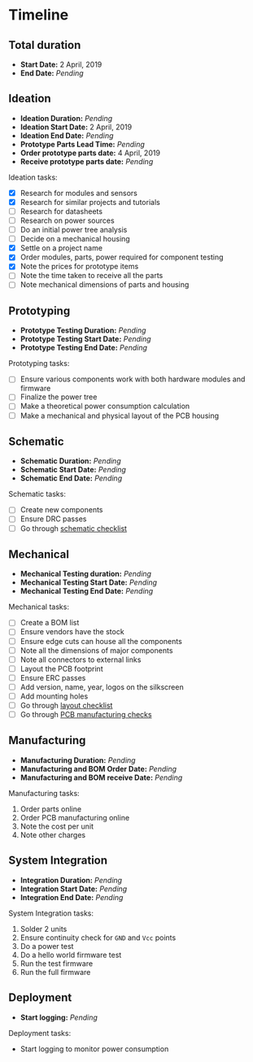 # Timeline

## Total duration

- **Start Date:** 2 April, 2019
- **End Date:** *Pending*

## Ideation

- **Ideation Duration:** *Pending*
- **Ideation Start Date:** 2 April, 2019
- **Ideation End Date:** *Pending*
- **Prototype Parts Lead Time:** *Pending*
- **Order prototype parts date:** 4 April, 2019
- **Receive prototype parts date:** *Pending*

Ideation tasks:

- [x] Research for modules and sensors
- [x] Research for similar projects and tutorials
- [ ] Research for datasheets
- [ ] Research on power sources
- [ ] Do an initial power tree analysis
- [ ] Decide on a mechanical housing
- [x] Settle on a project name
- [x] Order modules, parts, power required for component testing
- [x] Note the prices for prototype items
- [ ] Note the time taken to receive all the parts
- [ ] Note mechanical dimensions of parts and housing

## Prototyping

- **Prototype Testing Duration:** *Pending*
- **Prototype Testing Start Date:** *Pending*
- **Prototype Testing End Date:** *Pending*

Prototyping tasks:

- [ ] Ensure various components work with both hardware modules and firmware
- [ ] Finalize the power tree
- [ ] Make a theoretical power consumption calculation
- [ ] Make a mechanical and physical layout of the PCB housing

## Schematic

- **Schematic Duration:** *Pending*
- **Schematic Start Date:** *Pending*
- **Schematic End Date:** *Pending*

Schematic tasks:

- [ ] Create new components
- [ ] Ensure DRC passes
- [ ] Go through [schematic checklist](https://github.com/azonenberg/pcb-checklist/blob/master/schematic-checklist.md)

## Mechanical

- **Mechanical Testing duration:** *Pending*
- **Mechanical Testing Start Date:** *Pending*
- **Mechanical Testing End Date:** *Pending*

Mechanical tasks:

- [ ] Create a BOM list
- [ ] Ensure vendors have the stock
- [ ] Ensure edge cuts can house all the components
- [ ] Note all the dimensions of major components
- [ ] Note all connectors to external links
- [ ] Layout the PCB footprint
- [ ] Ensure ERC passes
- [ ] Add version, name, year, logos on the silkscreen
- [ ] Add mounting holes
- [ ] Go through [layout checklist](https://github.com/azonenberg/pcb-checklist/blob/master/layout-checklist.md)
- [ ] Go through [PCB manufacturing checks](https://www.seeedstudio.com/blog/2019/04/05/11-do-it-yourself-pcb-design-for-manufacture-checks-anyone-can-do/)

## Manufacturing

- **Manufacturing Duration:** *Pending*
- **Manufacturing and BOM Order Date:** *Pending*
- **Manufacturing and BOM receive Date:** *Pending*

Manufacturing tasks:

1. Order parts online
1. Order PCB manufacturing online
1. Note the cost per unit
1. Note other charges

## System Integration

- **Integration Duration:** *Pending*
- **Integration Start Date:** *Pending*
- **Integration End Date:** *Pending*

System Integration tasks:

1. Solder 2 units
1. Ensure continuity check for `GND` and `Vcc` points
1. Do a power test
1. Do a hello world firmware test
1. Run the test firmware
1. Run the full firmware

## Deployment

- **Start logging:** *Pending*

Deployment tasks:

- Start logging to monitor power consumption
